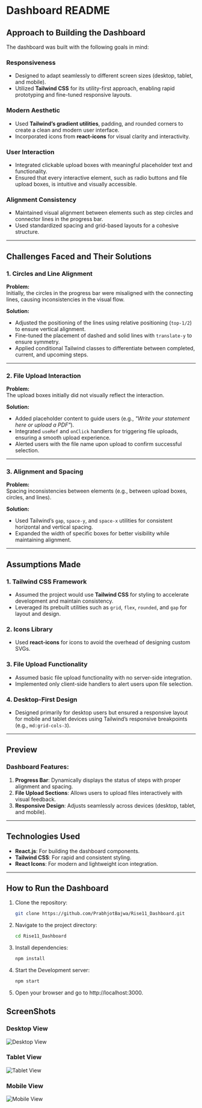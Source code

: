 # Dashboard README

## Approach to Building the Dashboard

The dashboard was built with the following goals in mind:

### Responsiveness
- Designed to adapt seamlessly to different screen sizes (desktop, tablet, and mobile).
- Utilized **Tailwind CSS** for its utility-first approach, enabling rapid prototyping and fine-tuned responsive layouts.

### Modern Aesthetic
- Used **Tailwind’s gradient utilities**, padding, and rounded corners to create a clean and modern user interface.
- Incorporated icons from **react-icons** for visual clarity and interactivity.

### User Interaction
- Integrated clickable upload boxes with meaningful placeholder text and functionality.
- Ensured that every interactive element, such as radio buttons and file upload boxes, is intuitive and visually accessible.

### Alignment Consistency
- Maintained visual alignment between elements such as step circles and connector lines in the progress bar.
- Used standardized spacing and grid-based layouts for a cohesive structure.

---

## Challenges Faced and Their Solutions

### 1. Circles and Line Alignment
**Problem:**  
Initially, the circles in the progress bar were misaligned with the connecting lines, causing inconsistencies in the visual flow.

**Solution:**  
- Adjusted the positioning of the lines using relative positioning (`top-1/2`) to ensure vertical alignment.
- Fine-tuned the placement of dashed and solid lines with `translate-y` to ensure symmetry.
- Applied conditional Tailwind classes to differentiate between completed, current, and upcoming steps.

---

### 2. File Upload Interaction
**Problem:**  
The upload boxes initially did not visually reflect the interaction.

**Solution:**  
- Added placeholder content to guide users (e.g., _"Write your statement here or upload a PDF"_).
- Integrated `useRef` and `onClick` handlers for triggering file uploads, ensuring a smooth upload experience.
- Alerted users with the file name upon upload to confirm successful selection.

---

### 3. Alignment and Spacing
**Problem:**  
Spacing inconsistencies between elements (e.g., between upload boxes, circles, and lines).

**Solution:**  
- Used Tailwind’s `gap`, `space-y`, and `space-x` utilities for consistent horizontal and vertical spacing.
- Expanded the width of specific boxes for better visibility while maintaining alignment.

---

## Assumptions Made

### 1. Tailwind CSS Framework
- Assumed the project would use **Tailwind CSS** for styling to accelerate development and maintain consistency.
- Leveraged its prebuilt utilities such as `grid`, `flex`, `rounded`, and `gap` for layout and design.

### 2. Icons Library
- Used **react-icons** for icons to avoid the overhead of designing custom SVGs.

### 3. File Upload Functionality
- Assumed basic file upload functionality with no server-side integration.
- Implemented only client-side handlers to alert users upon file selection.

### 4. Desktop-First Design
- Designed primarily for desktop users but ensured a responsive layout for mobile and tablet devices using Tailwind’s responsive breakpoints (e.g., `md:grid-cols-3`).

---

## Preview
### Dashboard Features:
1. **Progress Bar**: Dynamically displays the status of steps with proper alignment and spacing.
2. **File Upload Sections**: Allows users to upload files interactively with visual feedback.
3. **Responsive Design**: Adjusts seamlessly across devices (desktop, tablet, and mobile).

---

## Technologies Used
- **React.js**: For building the dashboard components.
- **Tailwind CSS**: For rapid and consistent styling.
- **React Icons**: For modern and lightweight icon integration.

---

## How to Run the Dashboard
1. Clone the repository:
   ```bash
   git clone https://github.com/PrabhjotBajwa/Rise11_Dashboard.git
2. Navigate to the project directory:
   ```bash
   cd Rise11_Dashboard
3. Install dependencies:
   ```bash
   npm install
4. Start the Development server:
   ```bash
   npm start
5. Open your browser and go to http://localhost:3000.

## ScreenShots
### Desktop View
![Desktop View](./src/screenshots/laptop_view_Rise11.png)

### Tablet View
![Tablet View](./src/screenshots/tablet_view_Rise11.png)

### Mobile View
![Mobile View](./src/screenshots/mobile_view_Rise11.png)

